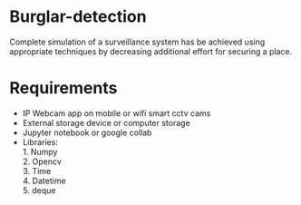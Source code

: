 # Burglar-detection

Complete simulation of a surveillance system has be achieved using appropriate techniques by decreasing additional effort for securing a place.

<h1> Requirements </h1>

- IP Webcam app on mobile or wifi smart cctv cams
- External storage device or computer storage
- Jupyter notebook or google collab
- Libraries: <br>
        1. Numpy <br>
        2. Opencv <br>
        3. Time <br>
        4. Datetime <br>
        5. deque <br>

